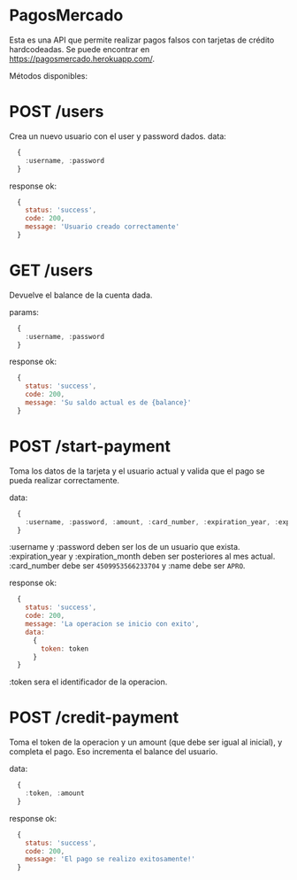 # PagosMercado

Esta es una API que permite realizar pagos falsos con tarjetas de crédito hardcodeadas.
Se puede encontrar en https://pagosmercado.herokuapp.com/.

Métodos disponibles:

# POST /users
Crea un nuevo usuario con el user y password dados.
data:
```javascript
  {
    :username, :password
  }
```

response ok:
```javascript
  { 
    status: 'success', 
    code: 200, 
    message: 'Usuario creado correctamente'
  }
```

# GET /users
Devuelve el balance de la cuenta dada.

params:
```javascript
  {
    :username, :password
  }
```

response ok:
```javascript
  { 
    status: 'success', 
    code: 200, 
    message: 'Su saldo actual es de {balance}'
  }
```

# POST /start-payment
Toma los datos de la tarjeta y el usuario actual y valida que el pago se pueda realizar correctamente.

data:
```javascript
  {
    :username, :password, :amount, :card_number, :expiration_year, :expiration_month, :name
  }
```
:username y :password deben ser los de un usuario que exista. :expiration_year y :expiration_month deben ser posteriores al mes actual.
:card_number debe ser `4509953566233704` y :name debe ser `APRO`.

response ok:
```javascript
  {
    status: 'success', 
    code: 200, 
    message: 'La operacion se inicio con exito', 
    data: 
      { 
        token: token
      }
  }
```
:token sera el identificador de la operacion.

# POST /credit-payment
Toma el token de la operacion y un amount (que debe ser igual al inicial), y completa el pago. Eso incrementa el balance del usuario.

data:
```javascript
  {
    :token, :amount
  }
```

response ok:
```javascript
  {
    status: 'success', 
    code: 200, 
    message: 'El pago se realizo exitosamente!'
  }
```
